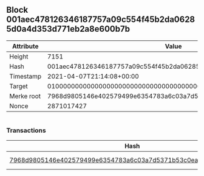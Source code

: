 ## Block 001aec478126346187757a09c554f45b2da06285d0a4d353d771eb2a8e600b7b

Attribute | Value
--- | ---
Height | 7151
Hash | 001aec478126346187757a09c554f45b2da06285d0a4d353d771eb2a8e600b7b
Timestamp | 2021-04-07T21:14:08+00:00
Target | 0100000000000000000000000000000000000000000000000000000000000000
Merke root | 7968d9805146e402579499e6354783a6c03a7d5371b53c0ea219b22aac152b64
Nonce | 2871017427

```

```

### Transactions

Hash | Amount
--- | ---
[7968d9805146e402579499e6354783a6c03a7d5371b53c0ea219b22aac152b64](7968d9805146e402579499e6354783a6c03a7d5371b53c0ea219b22aac152b64.md) | 10.00000000 SKEPTI 
